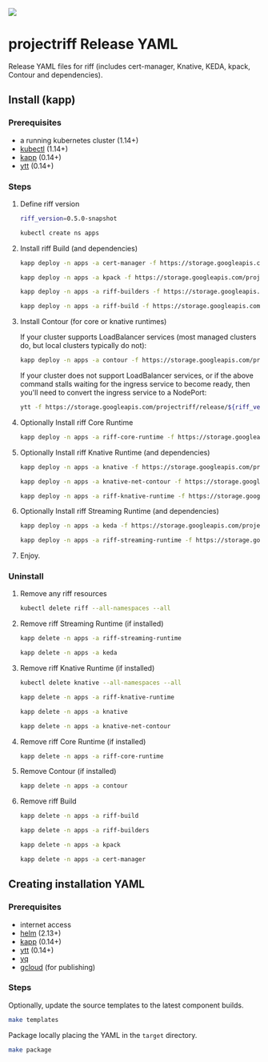 ![](https://github.com/projectriff/charts/workflows/CI/badge.svg)

# projectriff Release YAML

Release YAML files for riff (includes cert-manager, Knative, KEDA, kpack, Contour and dependencies).

## Install (kapp)

### Prerequisites

- a running kubernetes cluster (1.14+)
- [kubectl](https://kubectl.docs.kubernetes.io) (1.14+)
- [kapp](https://get-kapp.io) (0.14+)
- [ytt](https://get-ytt.io) (0.14+)

### Steps

1. Define riff version

   ```sh
   riff_version=0.5.0-snapshot

   kubectl create ns apps
   ```

1. Install riff Build (and dependencies)
   
   ```sh
   kapp deploy -n apps -a cert-manager -f https://storage.googleapis.com/projectriff/release/${riff_version}/cert-manager.yaml
   ```

   ```sh
   kapp deploy -n apps -a kpack -f https://storage.googleapis.com/projectriff/release/${riff_version}/kpack.yaml
   ```

   ```sh
   kapp deploy -n apps -a riff-builders -f https://storage.googleapis.com/projectriff/release/${riff_version}/riff-builders.yaml
   ```

   ```sh
   kapp deploy -n apps -a riff-build -f https://storage.googleapis.com/projectriff/release/${riff_version}/riff-build.yaml
   ```

1. Install Contour (for core or knative runtimes)
   
   If your cluster supports LoadBalancer services (most managed clusters do, but local clusters typically do not):

   ```sh
   kapp deploy -n apps -a contour -f https://storage.googleapis.com/projectriff/release/${riff_version}/contour.yaml
   ```
   
   If your cluster does not support LoadBalancer services, or if the above command stalls waiting for the ingress service to become ready, then you'll need to convert the ingress service to a NodePort:
   
   ```sh
   ytt -f https://storage.googleapis.com/projectriff/release/${riff_version}/contour.yaml -f https://storage.googleapis.com/projectriff/charts/overlays/service-nodeport.yaml --file-mark contour.yaml:type=yaml-plain | kapp deploy -n apps -a contour -f - -y
   ```

1. Optionally Install riff Core Runtime
   
   ```sh
   kapp deploy -n apps -a riff-core-runtime -f https://storage.googleapis.com/projectriff/release/${riff_version}/riff-core-runtime.yaml
   ```

1. Optionally Install riff Knative Runtime (and dependencies)
   
   ```sh
   kapp deploy -n apps -a knative -f https://storage.googleapis.com/projectriff/release/${riff_version}/knative.yaml
   ```

   ```sh
   kapp deploy -n apps -a knative-net-contour -f https://storage.googleapis.com/projectriff/release/${riff_version}/knative-net-contour.yaml
   ```

   ```sh
   kapp deploy -n apps -a riff-knative-runtime -f https://storage.googleapis.com/projectriff/release/${riff_version}/riff-knative-runtime.yaml
   ```

1. Optionally Install riff Streaming Runtime (and dependencies)
   
   ```sh
   kapp deploy -n apps -a keda -f https://storage.googleapis.com/projectriff/release/${riff_version}/keda.yaml
   ```

   ```sh
   kapp deploy -n apps -a riff-streaming-runtime -f https://storage.googleapis.com/projectriff/release/${riff_version}/riff-streaming-runtime.yaml
   ```

1. Enjoy.

### Uninstall

1. Remove any riff resources

   ```sh
   kubectl delete riff --all-namespaces --all
   ```

1. Remove riff Streaming Runtime (if installed)

   ```sh
   kapp delete -n apps -a riff-streaming-runtime
   ```

   ```sh
   kapp delete -n apps -a keda
   ```

1. Remove riff Knative Runtime (if installed)

   ```sh
   kubectl delete knative --all-namespaces --all
   ```

   ```sh
   kapp delete -n apps -a riff-knative-runtime
   ```

   ```sh
   kapp delete -n apps -a knative
   ```

   ```sh
   kapp delete -n apps -a knative-net-contour
   ```

1. Remove riff Core Runtime (if installed)
   ```sh
   kapp delete -n apps -a riff-core-runtime
   ```

1. Remove Contour (if installed)

   ```sh
   kapp delete -n apps -a contour
   ```

1. Remove riff Build

   ```sh
   kapp delete -n apps -a riff-build
   ```

   ```sh
   kapp delete -n apps -a riff-builders
   ```

   ```sh
   kapp delete -n apps -a kpack
   ```

   ```sh
   kapp delete -n apps -a cert-manager
   ```

## Creating installation YAML

### Prerequisites

- internet access
- [helm](https://helm.sh) (2.13+)
- [kapp](https://get-kapp.io) (0.14+)
- [ytt](https://get-ytt.io) (0.14+)
- [yq](http://mikefarah.github.io/yq/)
- [gcloud](https://cloud.google.com/sdk/gcloud/) (for publishing)

### Steps

Optionally, update the source templates to the latest component builds.

```sh
make templates
```

Package locally placing the YAML in the `target` directory.

```sh
make package
```
